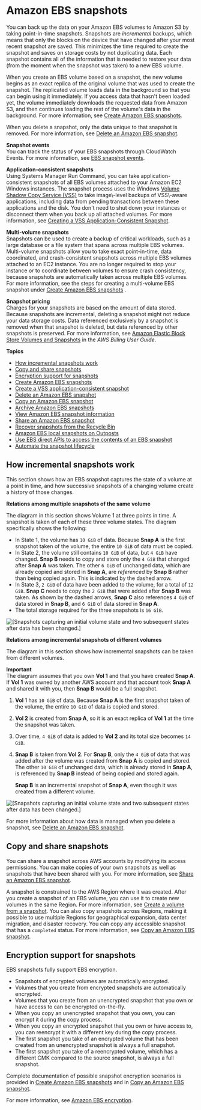 # Amazon EBS snapshots<a name="EBSSnapshots"></a>

You can back up the data on your Amazon EBS volumes to Amazon S3 by taking point\-in\-time snapshots\. Snapshots are *incremental* backups, which means that only the blocks on the device that have changed after your most recent snapshot are saved\. This minimizes the time required to create the snapshot and saves on storage costs by not duplicating data\. Each snapshot contains all of the information that is needed to restore your data \(from the moment when the snapshot was taken\) to a new EBS volume\. 

When you create an EBS volume based on a snapshot, the new volume begins as an exact replica of the original volume that was used to create the snapshot\. The replicated volume loads data in the background so that you can begin using it immediately\. If you access data that hasn't been loaded yet, the volume immediately downloads the requested data from Amazon S3, and then continues loading the rest of the volume's data in the background\. For more information, see [Create Amazon EBS snapshots](ebs-creating-snapshot.md)\.

When you delete a snapshot, only the data unique to that snapshot is removed\. For more information, see [Delete an Amazon EBS snapshot](ebs-deleting-snapshot.md)\.

**Snapshot events**  
You can track the status of your EBS snapshots through CloudWatch Events\. For more information, see [EBS snapshot events](ebs-cloud-watch-events.md#snapshot-events)\.

**Application\-consistent snapshots**  
Using Systems Manager Run Command, you can take application\-consistent snapshots of all EBS volumes attached to your Amazon EC2 Windows instances\. The snapshot process uses the Windows [Volume Shadow Copy Service \(VSS\)](https://technet.microsoft.com/en-us/library/ee923636(v=ws.10).aspx) to take image\-level backups of VSS\-aware applications, including data from pending transactions between these applications and the disk\. You don't need to shut down your instances or disconnect them when you back up all attached volumes\. For more information, see [Creating a VSS Application\-Consistent Snapshot](https://docs.aws.amazon.com/AWSEC2/latest/WindowsGuide/application-consistent-snapshots.html)\.

**Multi\-volume snapshots**  
Snapshots can be used to create a backup of critical workloads, such as a large database or a file system that spans across multiple EBS volumes\. Multi\-volume snapshots allow you to take exact point\-in\-time, data coordinated, and crash\-consistent snapshots across multiple EBS volumes attached to an EC2 instance\. You are no longer required to stop your instance or to coordinate between volumes to ensure crash consistency, because snapshots are automatically taken across multiple EBS volumes\. For more information, see the steps for creating a multi\-volume EBS snapshot under [Create Amazon EBS snapshots](ebs-creating-snapshot.md) \.

**Snapshot pricing**  
Charges for your snapshots are based on the amount of data stored\. Because snapshots are incremental, deleting a snapshot might not reduce your data storage costs\. Data referenced exclusively by a snapshot is removed when that snapshot is deleted, but data referenced by other snapshots is preserved\. For more information, see [Amazon Elastic Block Store Volumes and Snapshots](https://docs.aws.amazon.com/awsaccountbilling/latest/aboutv2/checklistforunwantedcharges.html#checkebsvolumes) in the *AWS Billing User Guide*\.

**Topics**
+ [How incremental snapshots work](#how_snapshots_work)
+ [Copy and share snapshots](#copy-and-share)
+ [Encryption support for snapshots](#encryption-support)
+ [Create Amazon EBS snapshots](ebs-creating-snapshot.md)
+ [Create a VSS application\-consistent snapshot](application-consistent-snapshots.md)
+ [Delete an Amazon EBS snapshot](ebs-deleting-snapshot.md)
+ [Copy an Amazon EBS snapshot](ebs-copy-snapshot.md)
+ [Archive Amazon EBS snapshots](snapshot-archive.md)
+ [View Amazon EBS snapshot information](ebs-describing-snapshots.md)
+ [Share an Amazon EBS snapshot](ebs-modifying-snapshot-permissions.md)
+ [Recover snapshots from the Recycle Bin](recycle-bin-working-with-snaps.md)
+ [Amazon EBS local snapshots on Outposts](snapshots-outposts.md)
+ [Use EBS direct APIs to access the contents of an EBS snapshot](ebs-accessing-snapshot.md)
+ [Automate the snapshot lifecycle](automating-snapshots.md)

## How incremental snapshots work<a name="how_snapshots_work"></a>

This section shows how an EBS snapshot captures the state of a volume at a point in time, and how successive snapshots of a changing volume create a history of those changes\.

 **Relations among multiple snapshots of the same volume** 

The diagram in this section shows Volume 1 at three points in time\. A snapshot is taken of each of these three volume states\. The diagram specifically shows the following:
+ In State 1, the volume has `10 GiB` of data\. Because **Snap A** is the first snapshot taken of the volume, the entire `10 GiB` of data must be copied\.
+ In State 2, the volume still contains `10 GiB` of data, but `4 GiB` have changed\. **Snap B** needs to copy and store only the `4 GiB` that changed after **Snap A** was taken\. The other `6 GiB` of unchanged data, which are already copied and stored in **Snap A**, are *referenced* by **Snap B** rather than being copied again\. This is indicated by the dashed arrow\.
+ In State 3, `2 GiB` of data have been added to the volume, for a total of `12 GiB`\. **Snap C** needs to copy the `2 GiB` that were added after **Snap B** was taken\. As shown by the dashed arrows, **Snap C** also references `4 GiB` of data stored in **Snap B**, and `6 GiB` of data stored in **Snap A**\. 
+ The total storage required for the three snapshots is `16 GiB`\.

![\[Snapshots capturing an initial volume state and two subsequent states after data has been changed.\]](http://docs.aws.amazon.com/AWSEC2/latest/WindowsGuide/images/snapshot_1a.png)

 **Relations among incremental snapshots of different volumes** 

The diagram in this section shows how incremental snapshots can be taken from different volumes\.

**Important**  
The diagram assumes that you own **Vol 1** and that you have created **Snap A**\. If **Vol 1** was owned by another AWS account and that account took **Snap A** and shared it with you, then **Snap B** would be a full snapshot\.

1. **Vol** 1 has `10 GiB` of data\. Because **Snap A** is the first snapshot taken of the volume, the entire `10 GiB` of data is copied and stored\.

1. **Vol 2** is created from **Snap A**, so it is an exact replica of **Vol 1** at the time the snapshot was taken\.

1. Over time, `4 GiB` of data is added to **Vol 2** and its total size becomes `14 GiB`\.

1. **Snap B** is taken from **Vol 2**\. For **Snap B**, only the `4 GiB` of data that was added after the volume was created from **Snap A** is copied and stored\. The other `10 GiB` of unchanged data, which is already stored in **Snap A**, is referenced by **Snap B** instead of being copied and stored again\.

   **Snap B** is an incremental snapshot of **Snap A**, even though it was created from a different volume\.

![\[Snapshots capturing an initial volume state and two subsequent states after data has been changed.\]](http://docs.aws.amazon.com/AWSEC2/latest/WindowsGuide/images/snapshot_1c.png)

For more information about how data is managed when you delete a snapshot, see [Delete an Amazon EBS snapshot](ebs-deleting-snapshot.md)\.

## Copy and share snapshots<a name="copy-and-share"></a>

You can share a snapshot across AWS accounts by modifying its access permissions\. You can make copies of your own snapshots as well as snapshots that have been shared with you\. For more information, see [Share an Amazon EBS snapshot](ebs-modifying-snapshot-permissions.md)\.

A snapshot is constrained to the AWS Region where it was created\. After you create a snapshot of an EBS volume, you can use it to create new volumes in the same Region\. For more information, see [Create a volume from a snapshot](ebs-creating-volume.md#ebs-create-volume-from-snapshot)\. You can also copy snapshots across Regions, making it possible to use multiple Regions for geographical expansion, data center migration, and disaster recovery\. You can copy any accessible snapshot that has a `completed` status\. For more information, see [Copy an Amazon EBS snapshot](ebs-copy-snapshot.md)\.

## Encryption support for snapshots<a name="encryption-support"></a>

EBS snapshots fully support EBS encryption\.
+ Snapshots of encrypted volumes are automatically encrypted\.
+ Volumes that you create from encrypted snapshots are automatically encrypted\.
+ Volumes that you create from an unencrypted snapshot that you own or have access to can be encrypted on\-the\-fly\.
+ When you copy an unencrypted snapshot that you own, you can encrypt it during the copy process\.
+ When you copy an encrypted snapshot that you own or have access to, you can reencrypt it with a different key during the copy process\.
+ The first snapshot you take of an encrypted volume that has been created from an unencrypted snapshot is always a full snapshot\.
+ The first snapshot you take of a reencrypted volume, which has a different CMK compared to the source snapshot, is always a full snapshot\.

Complete documentation of possible snapshot encryption scenarios is provided in [Create Amazon EBS snapshots](ebs-creating-snapshot.md) and in [Copy an Amazon EBS snapshot](ebs-copy-snapshot.md)\.

For more information, see [Amazon EBS encryption](EBSEncryption.md)\.